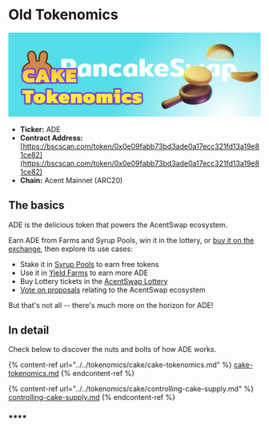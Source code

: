 # Old Tokenomics

![](../../.gitbook/assets/tokenomics-header.png)

* **Ticker:** ADE
* **Contract Address:** [https://bscscan.com/token/0x0e09fabb73bd3ade0a17ecc321fd13a19e81ce82](https://bscscan.com/token/0x0e09fabb73bd3ade0a17ecc321fd13a19e81ce82)
* **Chain:** Acent Mainnet (ARC20)

## The basics

ADE is the delicious token that powers the AcentSwap ecosystem.

Earn ADE from Farms and Syrup Pools, win it in the lottery, or [buy it on the exchange](../../products/pancakeswap-exchange/), then explore its use cases:

* Stake it in [Syrup Pools](../../products/syrup-pool/) to earn free tokens
* Use it in [Yield Farms](https://docs.pancakeswap.finance/products/yield-farming) to earn more ADE
* Buy Lottery tickets in the [AcentSwap Lottery](../../products/lottery/)
* [Vote on proposals](../../products/voting/) relating to the AcentSwap ecosystem

But that's not all -- there's much more on the horizon for ADE!

## In detail

Check below to discover the nuts and bolts of how ADE works.

{% content-ref url="../../tokenomics/cake/cake-tokenomics.md" %}
[cake-tokenomics.md](../../tokenomics/cake/cake-tokenomics.md)
{% endcontent-ref %}

{% content-ref url="../../tokenomics/cake/controlling-cake-supply.md" %}
[controlling-cake-supply.md](../../tokenomics/cake/controlling-cake-supply.md)
{% endcontent-ref %}

### \*\*\*\*
